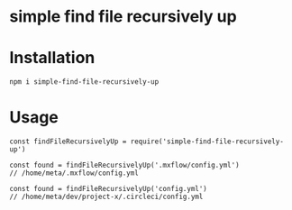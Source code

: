 simple find file recursively up
===============================

Installation
============
    npm i simple-find-file-recursively-up


Usage
=====

    const findFileRecursivelyUp = require('simple-find-file-recursively-up')

    const found = findFileRecursivelyUp('.mxflow/config.yml')
    // /home/meta/.mxflow/config.yml

    const found = findFileRecursivelyUp('config.yml')
    // /home/meta/dev/project-x/.circleci/config.yml
